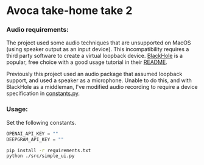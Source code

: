 # Avoca take-home take 2

### Audio requirements:

The project used some audio techniques that are unsupported on MacOS (using speaker output as an input device). This incompatibility requires a third party software to create a virtual loopback device. [BlackHole](https://github.com/ExistentialAudio/BlackHole) is a popular, free choice with a good usage tutorial in their [README](https://github.com/ExistentialAudio/BlackHole?tab=readme-ov-file#record-system-audio).

Previously this project used an audio package that assumed loopback support, and used a speaker as a microphone. Unable to do this, and with BlackHole as a middleman, I've modified audio recording to require a device specification in [constants.py](./src/constants.py).

### Usage:

Set the following constants.

```python
OPENAI_API_KEY = ""
DEEPGRAM_API_KEY = ""
```

```sh
pip install -r requirements.txt
python ./src/simple_ui.py
```
